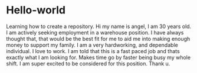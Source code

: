 # Hello-world
Learning how to create a repository.
Hi my name is angel, I am 30 years old. I am actively seeking employment in a warehouse position. I have always thought that, that would be the best fit for me to aid me into making enough money to support my family. I am a very hardworking, and dependable individual. I love to work. I am told that this is a fast paced job and thats exactly what I am looking for. Makes time go by faster being busy my whole shift. I am super excited to be considered for this position. Thank u.
